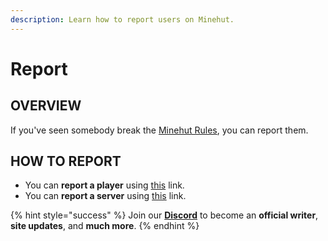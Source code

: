 ```yaml
---
description: Learn how to report users on Minehut.
---
```


# Report

## OVERVIEW

If you've seen somebody break the [Minehut Rules](https://forums.minehut.com/rules/), you can report them.

## HOW TO REPORT 

- You can **report a player** using [this](https://forums.minehut.com/application/form/6-player-reports/) link.
- You can **report a server** using [this](https://forums.minehut.com/application/form/7-server-reports/) link.

{% hint style="success" %}
Join our **[Discord](https://discord.gg/TYhH5bK)** to become an **official writer**, **site updates**, and **much more**.
{% endhint %}
